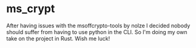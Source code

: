 # ms_crypt
After having issues with the msoffcrypto-tools by nolze I decided nobody should suffer from having to use python in the CLI. So I'm doing my own take on the project in Rust. Wish me luck!
